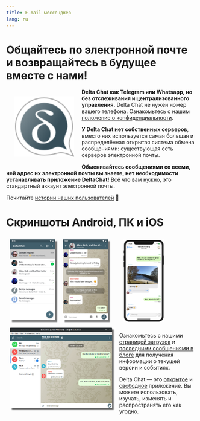 ```yaml
---
title: E-mail мессенджер
lang: ru
---
```


# Общайтесь по электронной почте и возвращайтесь в будущее вместе с нами!

<img src="../assets/logos/delta-chat.svg" width="160" style="float: left; margin: 20px;" alt="The Delta Chat logo" />

**Delta Chat как Telegram или Whatsapp, но без отслеживания и централизованного управления.**
Delta Chat не нужен номер вашего телефона. Ознакомьтесь с нашим [положение о конфиденциальности](gdpr).

**У Delta Chat нет собственных серверов**, вместо них используется самая большая и распределённая открытая система обмена сообщениями: существующая сеть серверов электронной почты.

**Обменивайтесь сообщениями со всеми, чей адрес их электронной почты вы знаете, нет необходимости устанавливать приложение DeltaChat!** 
Всё что вам нужно, это стандартный аккаунт электронной почты.

Почитайте [истории наших пользователей](user-voices) 📣


# Скриншоты Android, ПК и iOS 

<img src="../assets/blog/screenshots/2019-12-17-delta-chat-google-play-release-chat-list-light.png" width="120" 
style="float: left; margin: 10px;display: block;box-shadow: 5px 5px 2px #777;" alt="A screenshot of Delta Chat on Android showing chat list" /> 
<img src="../assets/blog/screenshots/2019-12-17-delta-chat-google-play-release-group-light.png" width="120" 
style="float: left; margin: 10px;display: block;box-shadow: 5px 5px 2px #777;" alt="A screenshot of Delta Chat on Android showing a chat" /> 

<img src="../assets/blog/desktop-screenshot.png" width="280" style="float:left; margin: 10px" alt="A screenshot of Delta Chat on desktop" />

<img src="../assets/blog/screenshots/2020-01-09-delta-chat-iOS-weekend-group-chat.png" width="110" style="margin: 10px" alt="A screenshot of Delta Chat on IOS" />

Ознакомьтесь с нашими [страницей загрузок](https://get.delta.chat) и [последними сообщениями в блоге](blog)
для получения информации о текущей версии и событиях.

Delta Chat — это [открытое](https://ru.wikipedia.org/wiki/Open-source_software)
и [свободное](https://ru.wikipedia.org/wiki/Free_software) приложение.
Вы можете использовать, изучать, изменять и распространять его как угодно.
